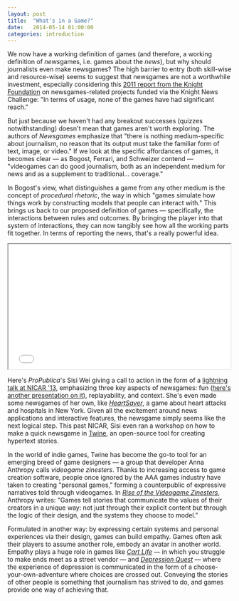 ```yaml
---
layout: post
title:  "What's in a Game?"
date:   2014-05-14 01:00:00
categories: introduction
---
```


We now have a working definition of games (and therefore, a working definition of *news*games, i.e. games about the *news*), but why should journalists even make newsgames? The high barrier to entry (both skill-wise and resource-wise) seems to suggest that newsgames are not a worthwhile investment, especially considering this [2011 report from the Knight Foundation](https://knight.app.box.com/shared/qhakjh6q4vefy8jvfzcv) on newsgames-related projects funded via the Knight News Challenge: "In terms of usage, none of the games have had significant reach."

But just because we haven't had any breakout successes (quizzes notwithstanding) doesn't mean that games aren't worth exploring. The authors of *Newsgames* emphasize that "there is nothing medium-specific about journalism, no reason that its output must take the familiar form of text, image, or video." If we look at the specific affordances of games, it becomes clear — as Bogost, Ferrari, and Schweizer contend — "videogames can do good journalism, both as an independent medium for news and as a supplement to traditional... coverage."

In Bogost's view, what distinguishes a game from any other medium is the concept of *procedural rhetoric*, the way in which "games simulate how things work by constructing models that people can interact with." This brings us back to our proposed definition of games — specifically, the interactions between rules and outcomes. By bringing the player into that system of interactions, they can now tangibly see how all the working parts fit together. In terms of reporting the news, that's a really powerful idea.

<iframe src="//player.vimeo.com/video/61297159" width="500" height="281" webkitallowfullscreen mozallowfullscreen allowfullscreen>
</iframe>

Here's *ProPublica*'s Sisi Wei giving a call to action in the form of a [lightning talk at NICAR '13](http://sisiwei.com/nicar-news-games/#/), emphasizing three key aspects of newsgames: fun ([here's another presentation on it](http://sisiwei.com/nicar-making-interactive-fun/)), replayability, and context. She's even made some newsgames of her own, like [*HeartSaver*](https://projects.propublica.org/graphics/heartsaver), a game about heart attacks and hospitals in New York. Given all the excitement around news applications and interactive features, the newsgame simply seems like the next logical step. This past NICAR, Sisi even ran a workshop on how to make a quick newsgame in [Twine](http://twinery.org/), an open-source tool for creating hypertext stories.

In the world of indie games, Twine has become the go-to tool for an emerging breed of game designers — a group that developer Anna Anthropy calls *videogame zinesters*. Thanks to increasing access to game creation software, people once ignored by the AAA games industry have taken to creating "personal games," forming a counterpublic of expressive narratives told through videogames. In [*Rise of the Videogame Zinesters*](http://www.amazon.com/Rise-Videogame-Zinesters-Drop-outs-Housewives/dp/1609803728), Anthropy writes: "Games tell stories that communicate the values of their creators in a unique way: not just through their explicit content but through the logic of their design, and the systems they choose to model."

Formulated in another way: by expressing certain systems and personal experiences via their design, games can build empathy. Games often ask their players to assume another role, embody an avatar in another world. Empathy plays a huge role in games like [*Cart Life*](http://www.richardhofmeier.com/cartlife/) — in which you struggle to make ends meet as a street vendor — and [*Depression Quest*](http://www.depressionquest.com) — where the experience of depression is communicated in the form of a choose-your-own-adventure where choices are crossed out. Conveying the stories of other people is something that journalism has strived to do, and games provide one way of achieving that. 
